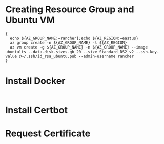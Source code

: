 # Creating Resource Group and Ubuntu VM
```
{ 
  echo ${AZ_GROUP_NAME:=rancher};echo ${AZ_REGION:=eastus} 
  az group create -n ${AZ_GROUP_NAME} -l ${AZ_REGION}
  az vm create -g ${AZ_GROUP_NAME} -n ${AZ_GROUP_NAME} --image ubuntults --data-disk-sizes-gb 20 --size Standard_DS2_v2 --ssh-key-value @~/.ssh/id_rsa_ubuntu.pub --admin-username rancher
}
```

# Install Docker 
```

```


# Install Certbot




# Request Certificate
